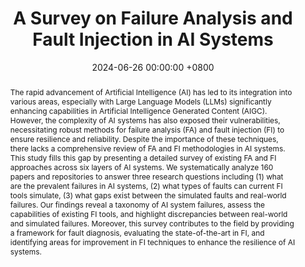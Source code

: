 ---
title:          "A Survey on Failure Analysis and Fault Injection in AI Systems"
date:           2024-06-26 00:00:00 +0800
selected:       true
# pub:            >-
#                 In 32nd ACM International Conference on the Foundations of Software Engineering.
# pub_pre:        >-
#                 <span class="badge badge-pill badge-custom badge-info">CSUR</span>
# <span class="badge badge-pill badge-custom badge-info">FSE'24</span>
pub_post:       'Under review.'
# pub_last:       '🏆 <span style="color:red"><b>Best Paper Award</b></span>'
abstract: >-
    The rapid advancement of Artificial Intelligence (AI) has led to its integration into various areas, especially with Large Language Models (LLMs) significantly enhancing capabilities in Artificial Intelligence Generated Content (AIGC). However, the complexity of AI systems has also exposed their vulnerabilities, necessitating robust methods for failure analysis (FA) and fault injection (FI) to ensure resilience and reliability. Despite the importance of these techniques, there lacks a comprehensive review of FA and FI methodologies in AI systems. This study fills this gap by presenting a detailed survey of existing FA and FI approaches across six layers of AI systems. We systematically analyze 160 papers and repositories to answer three research questions including (1) what are the prevalent failures in AI systems, (2) what types of faults can current FI tools simulate, (3) what gaps exist between the simulated faults and real-world failures. Our findings reveal a taxonomy of AI system failures, assess the capabilities of existing FI tools, and highlight discrepancies between real-world and simulated failures. Moreover, this survey contributes to the field by providing a framework for fault diagnosis, evaluating the state-of-the-art in FI, and identifying areas for improvement in FI techniques to enhance the resilience of AI systems.
# cover:          assets/images/covers/Prism-cover.png
authors:
  - Guangba Yu
  - Gou Tan
  - Haojia Huang
  - Zhenyu Zhang
  - Pengfei Chen
  - Roberto Natella
  - Zibin Zheng


links:
  Paper: https://yuxiaoba.github.io/files/survey/chaosai.pdf
  Arxiv: https://arxiv.org/pdf/2407.00125
  Project: https://github.com/IntelligentDDS/awesome-papers/tree/main/Fault_tolerance#ai-system
  # Slides: 
  # DOI: 
  # BibTex: 
---